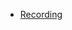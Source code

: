 
- [Recording](https://zoom.us/rec/share/Cv92X5xEoElio01WjXci1agToXDqkS_ZdDcKg8EA3X6rJzRSSQJubuCLISt3pl8.RhlUlMA0CvimNGc1)



